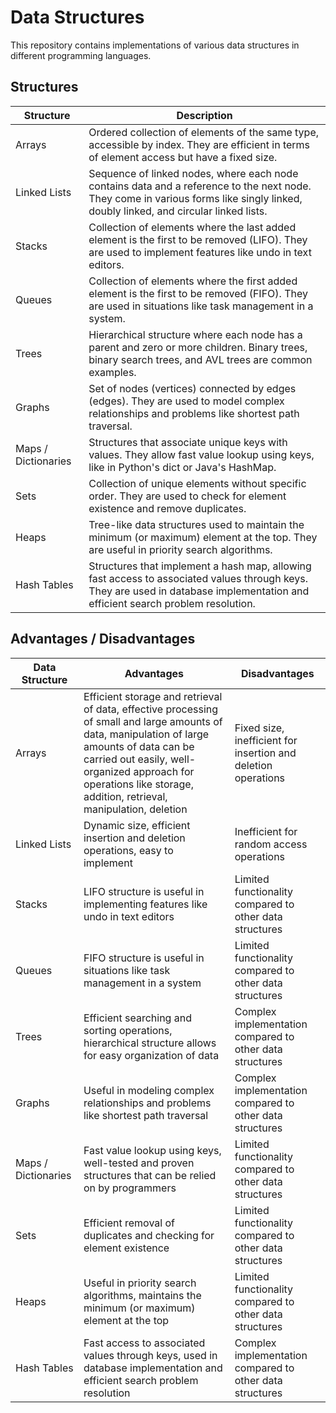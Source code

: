 # Data Structures

This repository contains implementations of various data structures in different programming languages.

## Structures

| Structure | Description |
| --- | --- |
| Arrays | Ordered collection of elements of the same type, accessible by index. They are efficient in terms of element access but have a fixed size. |
| Linked Lists | Sequence of linked nodes, where each node contains data and a reference to the next node. They come in various forms like singly linked, doubly linked, and circular linked lists. |
| Stacks | Collection of elements where the last added element is the first to be removed (LIFO). They are used to implement features like undo in text editors. |
| Queues | Collection of elements where the first added element is the first to be removed (FIFO). They are used in situations like task management in a system. |
| Trees | Hierarchical structure where each node has a parent and zero or more children. Binary trees, binary search trees, and AVL trees are common examples. |
| Graphs | Set of nodes (vertices) connected by edges (edges). They are used to model complex relationships and problems like shortest path traversal. |
| Maps / Dictionaries | Structures that associate unique keys with values. They allow fast value lookup using keys, like in Python's dict or Java's HashMap. |
| Sets | Collection of unique elements without specific order. They are used to check for element existence and remove duplicates. |
| Heaps | Tree-like data structures used to maintain the minimum (or maximum) element at the top. They are useful in priority search algorithms. |
| Hash Tables | Structures that implement a hash map, allowing fast access to associated values through keys. They are used in database implementation and efficient search problem resolution. |

## Advantages / Disadvantages
| Data Structure | Advantages | Disadvantages |
| --- | --- | --- |
| Arrays | Efficient storage and retrieval of data, effective processing of small and large amounts of data, manipulation of large amounts of data can be carried out easily, well-organized approach for operations like storage, addition, retrieval, manipulation, deletion | Fixed size, inefficient for insertion and deletion operations |
| Linked Lists | Dynamic size, efficient insertion and deletion operations, easy to implement | Inefficient for random access operations |
| Stacks | LIFO structure is useful in implementing features like undo in text editors | Limited functionality compared to other data structures |
| Queues | FIFO structure is useful in situations like task management in a system | Limited functionality compared to other data structures |
| Trees | Efficient searching and sorting operations, hierarchical structure allows for easy organization of data | Complex implementation compared to other data structures |
| Graphs | Useful in modeling complex relationships and problems like shortest path traversal | Complex implementation compared to other data structures |
| Maps / Dictionaries | Fast value lookup using keys, well-tested and proven structures that can be relied on by programmers | Limited functionality compared to other data structures |
| Sets | Efficient removal of duplicates and checking for element existence | Limited functionality compared to other data structures |
| Heaps | Useful in priority search algorithms, maintains the minimum (or maximum) element at the top | Limited functionality compared to other data structures |
| Hash Tables | Fast access to associated values through keys, used in database implementation and efficient search problem resolution | Complex implementation compared to other data structures |
